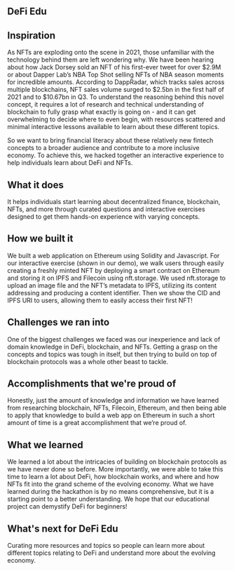 ## DeFi Edu

## Inspiration

As NFTs are exploding onto the scene in 2021, those unfamiliar with the technology behind them are left wondering why. We have been hearing about how Jack Dorsey sold an NFT of his first-ever tweet for over $2.9M or about Dapper Lab’s NBA Top Shot selling NFTs of NBA season moments for incredible amounts. According to DappRadar, which tracks sales across multiple blockchains, NFT sales volume surged to $2.5bn in the first half of 2021 and to $10.67bn in Q3. To understand the reasoning behind this novel concept, it requires a lot of research and technical understanding of blockchain to fully grasp what exactly is going on - and it can get overwhelming to decide where to even begin, with resources scattered and minimal interactive lessons available to learn about these different topics.

So we want to bring financial literacy about these relatively new fintech concepts to a broader audience and contribute to a more inclusive economy. To achieve this, we hacked together an interactive experience to help individuals learn about DeFi and NFTs.

## What it does

It helps individuals start learning about decentralized finance, blockchain, NFTs, and more through curated questions and interactive exercises designed to get them hands-on experience with varying concepts. 

## How we built it

We built a web application on Ethereum using Solidity and Javascript. For our interactive exercise (shown in our demo), we walk users through easily creating a freshly minted NFT by deploying a smart contract on Ethereum and storing it on IPFS and Filecoin using nft.storage. We used nft.storage to upload an image file and the NFT’s metadata to IPFS, utilizing its content addressing and producing a content identifier. Then we show the CID and IPFS URI to users, allowing them to easily access their first NFT! 

## Challenges we ran into

One of the biggest challenges we faced was our inexperience and lack of domain knowledge in DeFi, blockchain, and NFTs. Getting a grasp on the concepts and topics was tough in itself, but then trying to build on top of blockchain protocols was a whole other beast to tackle. 

## Accomplishments that we're proud of

Honestly, just the amount of knowledge and information we have learned from researching blockchain, NFTs, Filecoin, Ethereum, and then being able to apply that knowledge to build a web app on Ethereum in such a short amount of time is a great accomplishment that we’re proud of.

## What we learned

We learned a lot about the intricacies of building on blockchain protocols as we have never done so before. More importantly, we were able to take this time to learn a lot about DeFi, how blockchain works, and where and how NFTs fit into the grand scheme of the evolving economy. What we have learned during the hackathon is by no means comprehensive, but it is a starting point to a better understanding. We hope that our educational project can demystify DeFi for beginners!

## What's next for DeFi Edu

Curating more resources and topics so people can learn more about different topics relating to DeFi and understand more about the evolving economy.
